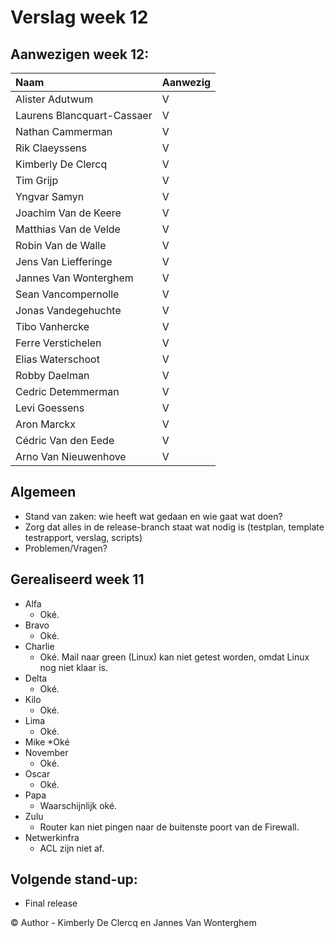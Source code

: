 # Verslag week 12

## Aanwezigen week 12:
| Naam                          | Aanwezig |
| :---                          | :---   |
| Alister Adutwum               | V |
| Laurens Blancquart-Cassaer    | V |
| Nathan Cammerman              | V |
| Rik Claeyssens                | V |
| Kimberly De Clercq            | V |
| Tim Grijp                     | V |
| Yngvar Samyn                  | V |
| Joachim Van de Keere          | V |
| Matthias Van de Velde         | V |
| Robin Van de Walle            | V |
| Jens Van Liefferinge          | V |
| Jannes Van Wonterghem         | V |
| Sean Vancompernolle           | V |
| Jonas Vandegehuchte           | V |
| Tibo Vanhercke                | V |
| Ferre Verstichelen            | V |
| Elias Waterschoot             | V |
| Robby Daelman                 | V |
| Cedric Detemmerman            | V |
| Levi Goessens                 | V |
| Aron Marckx                   | V |
| Cédric Van den Eede           | V |
| Arno Van Nieuwenhove          | V |

## Algemeen

- Stand van zaken: wie heeft wat gedaan en wie gaat wat doen?
- Zorg dat alles in de release-branch staat wat nodig is (testplan, template testrapport, verslag, scripts)
- Problemen/Vragen?

## Gerealiseerd week 11
* Alfa
  * Oké. 
* Bravo
  * Oké.
* Charlie
  * Oké. Mail naar green (Linux) kan niet getest worden, omdat Linux nog niet klaar is. 
* Delta
  * Oké.
* Kilo
  * Oké.
* Lima
  * Oké. 
* Mike
  *Oké
* November
  * Oké.
* Oscar
  * Oké.
* Papa
  * Waarschijnlijk oké.
* Zulu
  * Router kan niet pingen naar de buitenste poort van de Firewall. 
* Netwerkinfra
  * ACL zijn niet af. 
  
## Volgende stand-up:
- Final release

© Author - Kimberly De Clercq en Jannes Van Wonterghem
